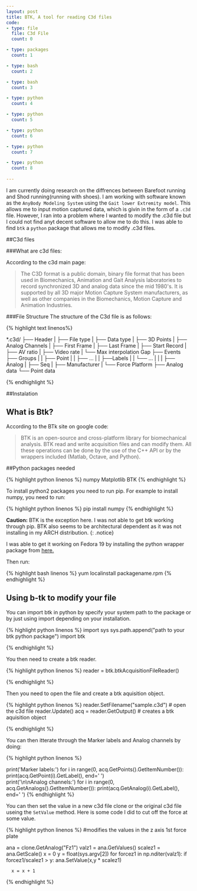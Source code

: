 ```yaml
---
layout: post
title: BTK, A tool for reading C3d files
code:
- type: file
  file: C3d File
  count: 0

- type: packages
  count: 1

- type: bash
  count: 2

- type: bash
  count: 3

- type: python
  count: 4

- type: python
  count: 5

- type: python
  count: 6

- type: python
  count: 7

- type: python
  count: 8
 
---
```


I am currently doing research on the diffrences between Barefoot running and Shod running(running with shoes). I am working with software known as the `AnyBody Modeling System` using the `Gait lower Extremity model`. This allows me to input motion captured data, which is givin in the form of a `.c3d` file. However, I ran into a problem where I wanted to modify the .c3d file but I could not find anyt decent software to allow me to do this. I was able to find `btk` a `python` package that allows me to modify .c3d files.


##C3d files

###What are c3d files:

According to the c3d main page:
<blockquote>
The C3D format is a public domain, binary file format that has been used in Biomechanics, Animation and Gait Analysis laboratories to record synchronized 3D and analog data since the mid 1980's.  It is supported by all 3D major Motion Capture System manufacturers, as well as other companies in the Biomechanics, Motion Capture and Animation Industries.<a href="http://www.c3d.org/"><i class="fa fa-file"></i></a></blockquote>

###File Structure
The structure of the C3d file is as follows:

{% highlight text linenos%}

*.c3d/
	├── Header
	|    ├── File type
	|    ├── Data type
	|    ├── 3D Points
	|    ├── Analog Channels
	|    ├── First Frame
	|    ├── Last Frame
	|    ├── Start Record
	|    ├── AV ratio
	|    ├── Video rate
	|    └── Max interpolation Gap
	├── Events
	├── Groups
	|    |	├── Point
	|    |	├── ...
	|    |	├──Labels
	|    |	└── ...
	|    |
	|    ├── Analog
	|    ├── Seq
	|    ├── Manufacturer
	|    └── Force Platform
	├── Analog data
	└── Point data

{% endhighlight %}




##Instalation

## What is Btk?
According to the BTk site on google code:
<blockquote>
BTK is an open-source and cross-platform library for biomechanical analysis. BTK read and write acquisition files and can modify them. All these operations can be done by the use of the C++ API or by the wrappers included (Matlab, Octave, and Python).<a href="https://code.google.com/p/b-tk/"><i class="fa fa-cogs"></i></a>
</blockquote>



##Python packages needed



{% highlight python linenos %}
numpy
Matplotlib
BTK
{% endhighlight %}



To install python2 packages you need to run pip.
For example to install numpy, you need to run:


{% highlight python linenos %}
pip install numpy
{% endhighlight %}



<i class="fa fa-warning"></i> **Caution:** BTK is the exception here. I was not able to get btk working through pip. BTK also seems to be architectural dependent as it was not installing in my ARCH distribution. 
{: .notice}

I was able to get it working on Fedora 19 by installing the python wrapper package from <a href="https://code.google.com/p/b-tk/"> here. </a>


Then run:

{% highlight bash  linenos %}
yum localinstall packagename.rpm 
{% endhighlight %}



## Using b-tk to modify your file

You can import btk in python by specify your system path to the package or by
just using import depending on your installation.



{% highlight python  linenos %}
import sys
sys.path.append("path to your btk python package")
import btk

{% endhighlight %}





You then need to create a btk reader.



{% highlight python  linenos %}
reader = btk.btkAcquisitionFileReader()

{% endhighlight %}



Then you need to open the file and create a btk aquisition object.



{% highlight python  linenos %}
reader.SetFilename("sample.c3d") # open the c3d file
reader.Update()
acq = reader.GetOutput() # creates a btk aquisition object
 
{% endhighlight %}


You can then itterate through the Marker labels and Analog channels by doing:


{% highlight python  linenos %}

print('Marker labels:')
for i in range(0, acq.GetPoints().GetItemNumber()):
    print(acq.GetPoint(i).GetLabel(), end='  ')   
print('\n\nAnalog channels:')
for i in range(0, acq.GetAnalogs().GetItemNumber()):
    print(acq.GetAnalog(i).GetLabel(), end='  ') 
{% endhighlight %}



You can then set the value in a new c3d file clone or the original c3d file useing the
`SetValue` method.
Here is some code I did to cut off the force at some value.



{% highlight python  linenos %}
#modifies the values in the z axis 1st force plate

ana = clone.GetAnalog("Fz1")
valz1 = ana.GetValues()
scalez1 = ana.GetScale()
x = 0
y = float(sys.argv[2])
for forcez1 in np.nditer(valz1):
      if forcez1/scalez1 > y:
			ana.SetValue(x,y * scalez1)

      x = x + 1
{% endhighlight %}





